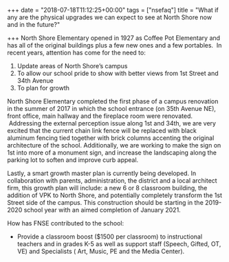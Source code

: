 +++
date = "2018-07-18T11:12:25+00:00"
tags = ["nsefaq"]
title = "What if any are the physical upgrades we can expect to see at North Shore now and in the future?"

+++
North Shore Elementary opened in 1927 as Coffee Pot Elementary and has all of the original buildings plus a few new ones and a few portables.  In recent years, attention has come for the need to:

1. Update areas of North Shore’s campus
2. To allow our school pride to show with better views from 1st Street and 34th Avenue
3. To plan for growth

North Shore Elementary completed the first phase of a campus renovation in the summer of 2017 in which the school entrance (on 35th Avenue NE), front office, main hallway and the fireplace room were renovated.  Addressing the external perception issue along 1st and 34th, we are very excited that the current chain link fence will be replaced with black aluminum fencing tied together with brick columns accenting the original architecture of the school. Additionally, we are working to make the sign on 1st into more of a monument sign, and increase the landscaping along the parking lot to soften and improve curb appeal.

Lastly, a smart growth master plan is currently being developed. In collaboration with parents, administration, the district and a local architect firm, this growth plan will include: a new 6 or 8 classroom building, the addition of VPK to North Shore, and potentially completely transform the 1st Street side of the campus. This construction should be starting in the 2019-2020 school year with an aimed completion of January 2021.

How has FNSE contributed to the school:

* Provide a classroom boost ($1500 per classroom) to instructional teachers and in grades K-5 as well as support staff (Speech, Gifted, OT, VE) and Specialists ( Art, Music, PE and the Media Center).
